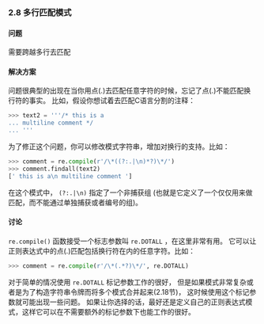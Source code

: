 ### 2.8 多行匹配模式

#### 问题

需要跨越多行去匹配

#### 解决方案

问题很典型的出现在当你用点(.)去匹配任意字符的时候，忘记了点(.)不能匹配换行符的事实。 比如，假设你想试着去匹配C语言分割的注释：

```python
>>> text2 = '''/* this is a
... multiline comment */
... '''
```

为了修正这个问题，你可以修改模式字符串，增加对换行的支持。比如：

```python
>>> comment = re.compile(r'/\*((?:.|\n)*?)\*/')
>>> comment.findall(text2)
[' this is a\n multiline comment ']
```

在这个模式中， `(?:.|\n)` 指定了一个非捕获组 (也就是它定义了一个仅仅用来做匹配，而不能通过单独捕获或者编号的组)。

#### 讨论

`re.compile()` 函数接受一个标志参数叫 `re.DOTALL` ，在这里非常有用。 它可以让正则表达式中的点(.)匹配包括换行符在内的任意字符。比如：

```python
>>> comment = re.compile(r'/\*(.*?)\*/', re.DOTALL)
```

对于简单的情况使用 `re.DOTALL` 标记参数工作的很好， 但是如果模式非常复杂或者是为了构造字符串令牌而将多个模式合并起来(2.18节)， 这时候使用这个标记参数就可能出现一些问题。 如果让你选择的话，最好还是定义自己的正则表达式模式，这样它可以在不需要额外的标记参数下也能工作的很好。